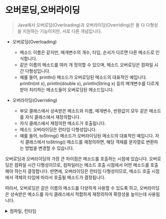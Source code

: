 # 오버로딩,오버라이딩

> Java에서 오버로딩(Overloading)과 오버라이딩(Overriding)은 둘 다 다형성을 지원하는 기능이지만, 서로 다른 개념입니다.

- 오버로딩(Overloading)
  - 메소드 이름은 같지만, 매개변수의 개수, 타입, 순서가 다르면 다른 메소드로 인식합니다.
  - 같은 이름의 메소드를 여러 개 정의할 수 있으며, 메소드 오버로딩은 컴파일 시간 다형성입니다.
  - 예를 들어, println() 메소드가 오버로딩된 메소드의 대표적인 예입니다. println(int x), println(double x), println(String x) 등의 매개변수를 다르게 받아 처리하는 메소드들이 오버로딩된 메소드입니다.  

- 오버라이딩(Overriding)
  - 부모 클래스에서 상속받은 메소드와 이름, 매개변수, 반환값이 모두 같은 메소드를 자식 클래스에서 재정의합니다.
  - 자식 클래스에서 재정의한 메소드가 호출됩니다.
  - 메소드 오버라이딩은 런타임 다형성입니다.
  - 예를 들어, toString() 메소드가 오버라이딩된 메소드의 대표적인 예입니다. 자식 클래스에서 toString() 메소드를 재정의하면, 해당 객체를 문자열로 변환하는 방법을 변경할 수 있습니다.


  
  
  
오버로딩과 오버라이딩의 가장 큰 차이점은 메소드를 호출하는 시점에 있습니다. 오버로딩은 컴파일 시간 다형성이므로, 컴파일러는 메소드 호출 시점에서 어떤 메소드를 호출해야 하는지 결정합니다. 반면에, 오버라이딩은 런타임 다형성이므로, 메소드 호출 시점에서 객체의 타입에 따라서 호출될 메소드가 결정됩니다.

따라서, 오버로딩은 같은 이름의 메소드를 다양하게 사용할 수 있도록 하고, 오버라이딩은 상속받은 메소드를 자식 클래스에서 적합하게 재정의하여 확장성을 높이는데 사용됩니다.



<details>
<summary>컴파일, 런타임</summary>

<!-- summary 아래 한칸 공백 두어야함 -->
1. 컴파일(Compile)
컴파일은 소스 코드를 기계어로 변환하는 과정입니다. 컴파일러는 소스 코드를 분석하고, 기계어로 번역하여 실행 파일을 생성합니다. 컴파일 단계에서는 코드의 구문과 타입 오류를 검사하고, 실행 파일을 생성하는 것이 목적입니다.

Java의 경우, 소스 코드를 컴파일하면 .class 파일이 생성됩니다. 이 파일은 JVM(Java Virtual Machine)에서 실행되며, 바이트 코드(bytecode)로 변환된 상태입니다. 이러한 바이트 코드는 플랫폼에 종속적이지 않으므로, 한 번 작성하면 어떤 플랫폼에서든 실행할 수 있습니다.

2. 런타임(Runtime)
런타임은 프로그램이 실행되는 동안의 시간을 의미합니다. 런타임에는 소스 코드가 컴파일되어 생성된 실행 파일이 실행되며, 프로그램이 동작합니다. 런타임 단계에서는 실행 파일이 실행되어 동적으로 메모리를 할당하고, 프로그램의 입력과 출력을 처리합니다.

Java의 경우, 런타임에는 JVM이 .class 파일을 읽어서 실행합니다. JVM은 바이트 코드를 읽어서 실행 코드로 변환하고, 메모리를 할당하며, 객체 생성과 메소드 호출 등의 작업을 처리합니다. 이러한 작업은 JVM이 수행하므로, Java 프로그램은 플랫폼에 종속적이지 않습니다.

컴파일과 런타임은 모두 프로그램 실행에 있어서 중요한 단계이며, 컴파일 단계에서는 코드의 구문과 타입 오류를 검사하고 실행 파일을 생성하며, 런타임 단계에서는 실행 파일이 실행되어 동작합니다. Java의 경우, 런타임에는 JVM이 중요한 역할을 수행하며, 플랫폼에 종속적이지 않으므로 다양한 플랫폼에서 실행할 수 있습니다.
</details>
